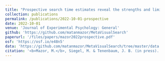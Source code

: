 ```yaml
---
title: "Prospective search time estimates reveal the strengths and limits of internal models of visual search"
collection: publications
permalink: /publications/2022-10-01-prospective
date: 2022-10-01
venue: 'Journal of Experimental Psychology: General'
github: 'https://github.com/matanmazor/MetaVisualSearch'
paperurl: '/files/papers/mazor2022prospective.pdf'
osf: 'https://osf.io/e48n5'
data: 'https://github.com/matanmazor/MetaVisualSearch/tree/master/data'
citation: '<b>Mazor, M.</b>, Siegel, M. & Tenenbaum, J. B. (in press). Prospective search time estimates reveal the strengths and limits of internal models of visual search. <i>Journal of Experimental Psychology: General</i>'
---
```

